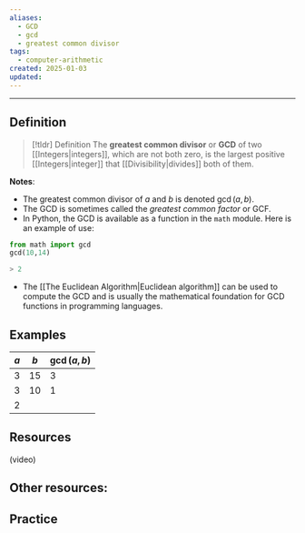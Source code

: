 ```yaml
---
aliases:
  - GCD
  - gcd
  - greatest common divisor
tags:
  - computer-arithmetic
created: 2025-01-03
updated:
---
```

---
## Definition 

> [!tldr] Definition
> The **greatest common divisor** or **GCD** of two [[Integers|integers]], which are not both zero, is the largest positive [[Integers|integer]] that [[Divisibility|divides]] both of them. 

**Notes**: 
- The greatest common divisor of $a$ and $b$ is denoted $\gcd(a,b)$. 
- The GCD is sometimes called the *greatest common factor* or GCF. 
- In Python, the GCD is available as a function in the `math` module. Here is an example of use: 

```python
from math import gcd
gcd(10,14)

> 2
```

- The [[The Euclidean Algorithm|Euclidean algorithm]] can be used to compute the GCD and is usually the mathematical foundation for GCD functions in programming languages. 
## Examples 

| $a$ | $b$ | $\gcd(a,b)$ |
| --- | --- | ----------- |
| 3   | 15  | 3           |
| 3   | 10  | 1           |
| 2   |     |             |
 

## Resources 

(video)

Other resources: 
- 

## Practice 
